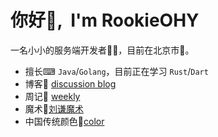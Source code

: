 # <Hello>你好👋, &nbsp;I'm RookieOHY</Hello>
一名小小的服务端开发者👨‍💻，目前在北京市🌆。  
- 擅长⌨ `Java`/`Golang`，目前正在学习 `Rust`/`Dart`
- 博客📝 [discussion blog](https://rookieohy.icu)
- 周记📆 [weekly](https://weekly.subhee.top)
- 魔术🧨[刘谦魔术](https://magic.subhee.top)
- 中国传统颜色🧧[color](https://color.subhee.top)
